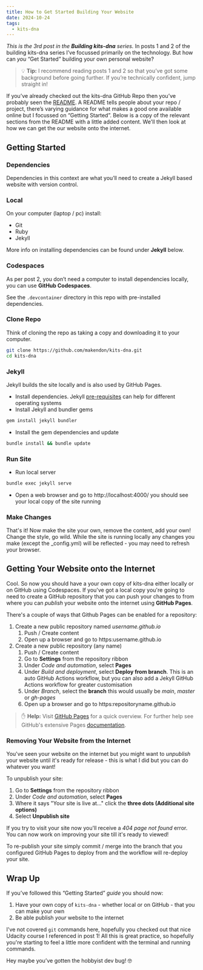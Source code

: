 ```yaml
---
title: How to Get Started Building Your Website
date: 2024-10-24
tags:
  - kits-dna
---
```

*This is the 3rd post in the **Building kits-dna** series.*
In posts 1 and 2 of the building kits-dna series I’ve focussed primarily on the technology. But how can *you* “Get Started” building your own personal website?

> :bulb: **Tip:** I recommend reading posts 1 and 2 so that you’ve got some background before going further. If you’re technically confident, jump straight in!

If you’ve already checked out the kits-dna GitHub Repo then you’ve probably seen the [README](https://github.com/makendon/kits-dna/blob/main/README.md). A README tells people about your repo / project, there’s varying guidance for what makes a good one available online but I focussed on “Getting Started”. Below is a copy of the relevant sections from the README with a little added content. We'll then look at how we can get the our website onto the internet.

## Getting Started

### Dependencies

Dependencies in this context are what you’ll need to create a Jekyll based website with version control.

### Local

On your computer (laptop / pc) install:

- Git
- Ruby
- Jekyll

More info on installing dependencies can be found under **Jekyll** below.

### Codespaces

As per post 2, you don’t need a computer to install dependencies locally, you can use **GitHub Codespaces**.

See the `.devcontainer` directory in this repo with pre-installed dependencies.

### Clone Repo

Think of cloning the repo as taking a copy and downloading it to your computer.

```bash
git clone https://github.com/makendon/kits-dna.git
cd kits-dna
```

### Jekyll

Jekyll builds the site locally and is also used by GitHub Pages.

- Install dependencies. Jekyll [pre-requisites](https://jekyllrb.com/docs/installation/) can help for different operating systems
- Install Jekyll and bundler gems

```bash
gem install jekyll bundler
```

- Install the gem dependencies and update

```bash
bundle install && bundle update
```

### Run Site

- Run local server

```bash
bundle exec jekyll serve
```

- Open a web browser and go to http://localhost:4000/ you should see your local copy of the site running

### Make Changes

That's it! Now make the site your own, remove the content, add your own! Change the style, go wild. While the site is running locally any changes you make (except the _config.yml) will be reflected - you may need to refresh your browser.

## Getting Your Website onto the Internet

Cool. So now you should have a your own copy of kits-dna either locally or on GitHub using Codespaces. If you've got a local copy you're going to need to create a GitHub repository that you can push your changes to from where you can *publish* your website onto the internet using **GitHub Pages**.

There's a couple of ways that Github Pages can be enabled for a repository:

1. Create a new public repository named *username.github.io*
    1. Push / Create content
    2. Open up a browser and go to https:username.github.io
2. Create a new public repository (any name)
    1. Push / Create content
    2. Go to **Settings** from the repository ribbon
    3. Under *Code and automation*, select **Pages**
    4. Under *Build and deployment*, select **Deploy from branch**. This is an auto GitHub Actions workflow, but you can also add a Jekyll GitHub Actions workflow for greater customisation
    5. Under *Branch*, select the **branch** this would usually be *main*, *master* or *gh-pages*
    6. Open up a browser and go to https:repositoryname.github.io

> :hand: **Help:** Visit [GitHub Pages](https://pages.github.com/) for a quick overview. For further help see GitHub's extensive Pages [documentation](https://docs.github.com/en/pages).

### Removing Your Website from the Internet

You've seen your website on the internet but you might want to *unpublish* your website until it's ready for release - this is what I did but you can do whatever you want!

To unpublish your site:

1. Go to **Settings** from the repository ribbon
2. Under *Code and automation*, select **Pages**
3. Where it says "Your site is live at..." click the **three dots (Additional site options)**
4. Select **Unpublish site**

If you try to visit your site now you'll receive a *404 page not found* error. You can now work on improving your site till it's ready to viewed!

To re-publish your site simply commit / merge into the branch that you configured GitHub Pages to deploy from and the workflow will re-deploy your site.

## Wrap Up

If you’ve followed this “Getting Started” *guide* you should now:

1. Have your own copy of `kits-dna` - whether local or on GitHub - that you can make your own
2. Be able publish *your* website to the internet

I've not covered `git` commands here, hopefully you checked out that nice Udacity course I referenced in post 1! All this is great practice, so hopefully you're starting to feel a little more confident with the terminal and running commands.

Hey maybe you’ve gotten the hobbyist dev bug! :nerd_face:
